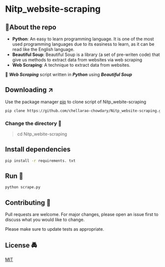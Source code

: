 # Nitp_website-scraping

## :pushpin:About the repo

- **Python**: An easy to learn programming language. It is one of the most used programming languages due to its easiness to learn, as it can be read like the English language.
- **Beautiful Soup**: Beautiful Soup is a library (a set of pre-writen code) that give us methods to extract data from websites via web scraping
- **Web Scraping**: A technique to extract data from websites.


:facepunch: ***Web Scraping*** script written in ***Python*** using ***Beautiful Soup***


## Downloading :arrow_upper_right:

Use the package manager [pip](https://pip.pypa.io/en/stable/) to clone script of Nitp_webite-scraping

```bash
pip clone https://github.com/chellarao-chowdary/Nitp_website-scraping.git
```
### Change the directory :open_file_folder:

> cd Nitp_webite-scraping

## Install dependencies

```bash
pip install -r requirements. txt
```

## Run :runner:

```python
python scrape.py
```

## Contributing :100:
Pull requests are welcome. For major changes, please open an issue first to discuss what you would like to change.

Please make sure to update tests as appropriate.

## License :oncoming_police_car:
[MIT](https://github.com/chellarao-chowdary/Nitp_website-scraping/blob/master/LICENSE)

